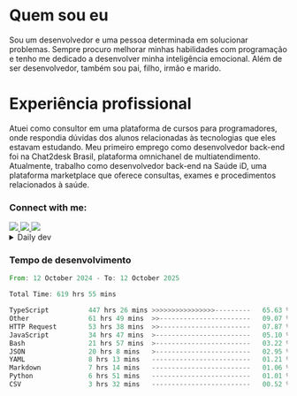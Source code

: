 # Quem sou eu
Sou um desenvolvedor e uma pessoa determinada em solucionar problemas. Sempre procuro melhorar minhas habilidades com programação e tenho me dedicado a desenvolver minha inteligência emocional. Além de ser desenvolvedor, também sou pai, filho, irmão e marido.

# Experiência profissional
Atuei como consultor em uma plataforma de cursos para programadores, onde respondia dúvidas dos alunos relacionadas às tecnologias que eles estavam estudando.
Meu primeiro emprego como desenvolvedor back-end foi na Chat2desk Brasil, plataforma omnichanel de multiatendimento.
Atualmente, trabalho como desenvolvedor back-end na Saúde iD, uma plataforma marketplace que oferece consultas, exames e procedimentos relacionados à saúde.

### Connect with me:
<a href="https://www.linkedin.com/in/theusmoreira" target="_blank" >
<img src="https://img.shields.io/badge/linkedin-%230077B5.svg?&style=for-the-badge&logo=linkedin&logoColor=white ">
</a>
<a href="https://www.instagram.com/matheus.s.moreira/" target="_blank">
<img src="https://img.shields.io/badge/instagram-%23E4405F.svg?&style=for-the-badge&logo=instagram&logoColor=white">
</a>
<a href="mailto:matheussm301@gmail.com"  target="_blank">
<img src="https://img.shields.io/badge/gmail-%23E4405F.svg?&style=for-the-badge&logo=gmail&logoColor=white">
</a>


<details>
  <summary>Daily dev </summary>
<p>
  <a href="https://app.daily.dev/matheussantos"><img src="https://github.com/matheus-santos-moreira/matheus-santos-moreira/blob/master/devcard.svg" width="200" alt="Matheus Santos's Dev Card"/></a>
 </p>
</details>

<h3>Tempo de desenvolvimento</h3>

<!--START_SECTION:waka-->

```rust
From: 12 October 2024 - To: 12 October 2025

Total Time: 619 hrs 55 mins

TypeScript          447 hrs 26 mins >>>>>>>>>>>>>>>>---------   65.63 %
Other               61 hrs 49 mins  >>-----------------------   09.07 %
HTTP Request        53 hrs 38 mins  >>-----------------------   07.87 %
JavaScript          34 hrs 47 mins  >------------------------   05.10 %
Bash                21 hrs 57 mins  >------------------------   03.22 %
JSON                20 hrs 8 mins   >------------------------   02.95 %
YAML                8 hrs 13 mins   -------------------------   01.21 %
Markdown            7 hrs 14 mins   -------------------------   01.06 %
Python              6 hrs 51 mins   -------------------------   01.01 %
CSV                 3 hrs 32 mins   -------------------------   00.52 %
```

<!--END_SECTION:waka-->
